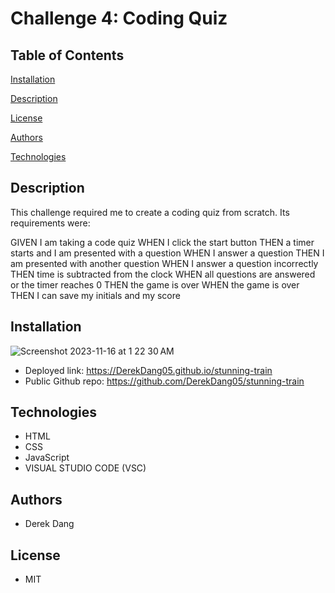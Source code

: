 # Challenge 4: Coding Quiz

## Table of Contents

[Installation](#installation)

[Description](#description)

[License](#license)

[Authors](#authors)

[Technologies](#technologies)

## Description

This challenge required me to create a coding quiz from scratch. Its requirements were:

GIVEN I am taking a code quiz
WHEN I click the start button
THEN a timer starts and I am presented with a question
WHEN I answer a question
THEN I am presented with another question
WHEN I answer a question incorrectly
THEN time is subtracted from the clock
WHEN all questions are answered or the timer reaches 0
THEN the game is over
WHEN the game is over
THEN I can save my initials and my score


## Installation

![Screenshot 2023-11-16 at 1 22 30 AM](https://github.com/DerekDang05/stunning-train/assets/142350017/bddc056a-a080-4228-bad5-73e040b9953a)


* Deployed link: https://DerekDang05.github.io/stunning-train
* Public Github repo: https://github.com/DerekDang05/stunning-train

## Technologies

* HTML
* CSS
* JavaScript
* VISUAL STUDIO CODE (VSC)

## Authors

* Derek Dang

## License

* MIT
